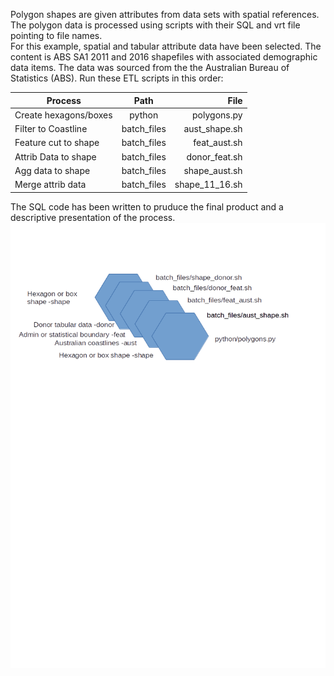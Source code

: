 Polygon shapes are given attributes from data sets with spatial references. The polygon data is processed using scripts with their SQL and vrt file pointing to file names.  
For this example, spatial and tabular attribute data have been selected. The content is ABS SA1 2011 and 2016 shapefiles with associated demographic data items. The data was sourced from the the Australian Bureau of Statistics (ABS).
Run these ETL scripts in this order:

| Process               | Path          | File           |
| --------------------- |:-------------:| --------------:|
| Create hexagons/boxes | python        | polygons.py    |
| Filter to Coastline   | batch_files   | aust_shape.sh  |
| Feature cut to shape  | batch_files   | feat_aust.sh   |
| Attrib Data to shape  | batch_files   | donor_feat.sh  |
| Agg data to shape     | batch_files   | shape_aust.sh  |
| Merge attrib data     | batch_files   | shape_11_16.sh |

The SQL code has been written to pruduce the final product and a descriptive presentation of the process.
![alt text](https://raw.githubusercontent.com/gisisfun/map_polygons/master/batch_files/processes.png "Logo Title Text 1")

